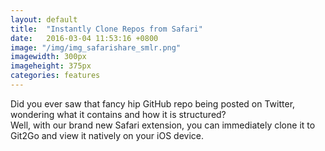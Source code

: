 ```yaml
---
layout: default
title:  "Instantly Clone Repos from Safari"
date:   2016-03-04 11:53:16 +0800
image: "/img/img_safarishare_smlr.png"
imagewidth: 300px
imageheight: 375px
categories: features
---
```


Did you ever saw that fancy hip GitHub repo being posted on Twitter, wondering what it contains and how it is structured?<br>Well, with our brand new Safari extension, you can immediately clone it to Git2Go and view it natively on your iOS device.

